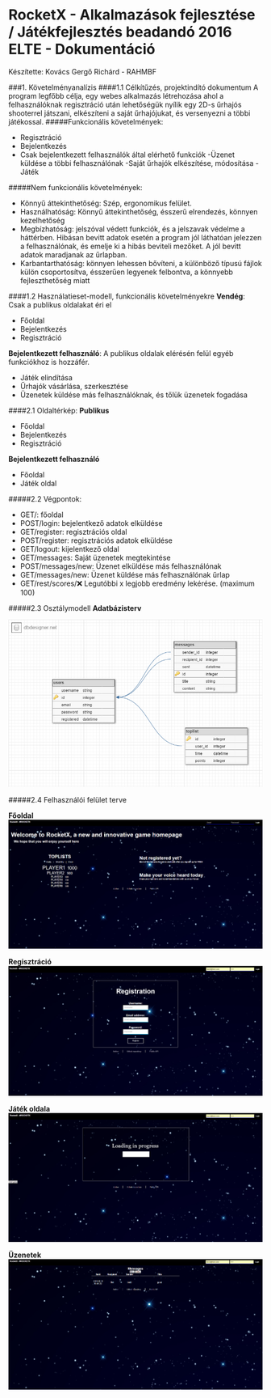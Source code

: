 # RocketX - Alkalmazások fejlesztése / Játékfejlesztés beadandó 2016 ELTE - Dokumentáció
Készítette: Kovács Gergő Richárd - RAHMBF

###1. Követelményanalízis
####1.1 Célkítűzés, projektindító dokumentum
A program legfőbb célja, egy webes alkalmazás létrehozása ahol a felhasználóknak regisztráció után lehetőségük nyílik egy 2D-s űrhajós shooterrel játszani, elkészíteni a saját űrhajójukat, és versenyezni a többi játékossal.
#####Funkcionális követelmények:
* Regisztráció
* Bejelentkezés
* Csak bejelentkezett felhasználók által elérhető funkciók
-Üzenet küldése a többi felhasználónak
-Saját űrhajók elkészítése, módosítása
-Játék

#####Nem funkcionális követelmények:
* Könnyű áttekinthetőség: Szép, ergonomikus felület.
* Használhatóság: Könnyű áttekinthetőség, ésszerű elrendezés, könnyen kezelhetőség
* Megbízhatóság: jelszóval védett funkciók, és a jelszavak védelme a háttérben. Hibásan bevitt adatok esetén a program jól láthatóan jelezzen a felhasználónak, és emelje ki a hibás beviteli mezőket. A jól bevitt adatok maradjanak az űrlapban.
* Karbantarthatóság: könnyen lehessen bővíteni, a különböző típusú fájlok külön csoportosítva, ésszerűen legyenek felbontva, a könnyebb fejleszthetőség miatt

####1.2 Használatieset-modell, funkcionális követelményekre
**Vendég**: Csak a publikus oldalakat éri el

* Főoldal
* Bejelentkezés
* Regisztráció

**Bejelentkezett felhasználó**: A publikus oldalak elérésén felül egyéb funkciókhoz is hozzáfér.

* Játék elindítása
* Űrhajók vásárlása, szerkesztése
* Üzenetek küldése más felhasználóknak, és tőlük üzenetek fogadása


####2.1 Oldaltérkép:
**Publikus**
* Főoldal
* Bejelentkezés
* Regisztráció

**Bejelentkezett felhasználó**
* Főoldal
* Játék oldal

#####2.2 Végpontok:
* GET/: főoldal
* POST/login: bejelentkező adatok elküldése
* GET/register: regisztrációs oldal
* POST/register: regisztrációs adatok elküldése
* GET/logout: kijelentkező oldal
* GET/messages: Saját üzenetek megtekintése
* POST/messages/new: Üzenet elküldése más felhasználónak
* GET/messages/new: Üzenet küldése más felhasználónak űrlap
* GET/rest/scores/:x: Legutóbbi x legjobb eredmény lekérése. (maximum 100)

#####2.3 Osztálymodell
**Adatbázisterv**

![](docs/images/datamodel.PNG)

#####2.4 Felhasználói felület terve

**Főoldal**
![](docs/images/index.PNG)

**Regisztráció**
![](docs/images/registration.PNG)

**Játék oldala**
![](docs/images/gameindex.PNG)

**Üzenetek**
![](docs/images/messages.PNG)
